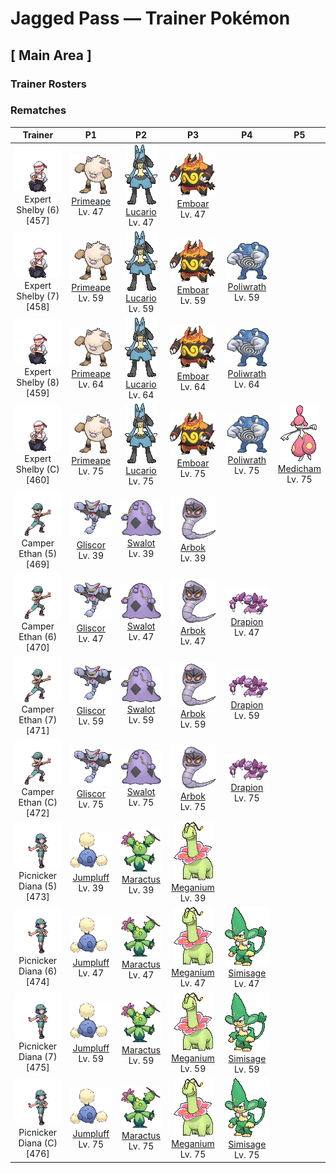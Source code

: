 # Jagged Pass — Trainer Pokémon

## [ Main Area ]

### Trainer Rosters

### Rematches

| Trainer | P1 | P2 | P3 | P4 | P5 |
|:-------:|:--:|:--:|:--:|:--:|:--:|
| ![Expert Shelby (6)](../../assets/trainers/expert.png "Expert Shelby (6)")<br>Expert Shelby (6) [457] | <div class="sprite-cell">![Primeape](../../assets/sprites/primeape/front.gif "Primeape: When Primeape becomes furious, its blood circulation is boosted. In turn, its muscles are made even stronger. However, it also becomes much less intelligent at the same time.")<br>[Primeape](../../pokemon/primeape.md)<br>Lv. 47</div> | <div class="sprite-cell">![Lucario](../../assets/sprites/lucario/front.gif "Lucario: By reading the auras of all things, it can tell how others are feeling from over half a mile away.")<br>[Lucario](../../pokemon/lucario.md)<br>Lv. 47</div> | <div class="sprite-cell">![Emboar](../../assets/sprites/emboar/front.gif "Emboar: It has mastered fast and powerful fighting moves. It grows a beard of fire.")<br>[Emboar](../../pokemon/emboar.md)<br>Lv. 47</div> |
| ![Expert Shelby (7)](../../assets/trainers/expert.png "Expert Shelby (7)")<br>Expert Shelby (7) [458] | <div class="sprite-cell">![Primeape](../../assets/sprites/primeape/front.gif "Primeape: When Primeape becomes furious, its blood circulation is boosted. In turn, its muscles are made even stronger. However, it also becomes much less intelligent at the same time.")<br>[Primeape](../../pokemon/primeape.md)<br>Lv. 59</div> | <div class="sprite-cell">![Lucario](../../assets/sprites/lucario/front.gif "Lucario: By reading the auras of all things, it can tell how others are feeling from over half a mile away.")<br>[Lucario](../../pokemon/lucario.md)<br>Lv. 59</div> | <div class="sprite-cell">![Emboar](../../assets/sprites/emboar/front.gif "Emboar: It has mastered fast and powerful fighting moves. It grows a beard of fire.")<br>[Emboar](../../pokemon/emboar.md)<br>Lv. 59</div> | <div class="sprite-cell">![Poliwrath](../../assets/sprites/poliwrath/front.gif "Poliwrath: Poliwrath’s highly developed, brawny muscles never grow fatigued, however much it exercises. It is so tirelessly strong, this Pokémon can swim back and forth across the ocean without effort.")<br>[Poliwrath](../../pokemon/poliwrath.md)<br>Lv. 59</div> |
| ![Expert Shelby (8)](../../assets/trainers/expert.png "Expert Shelby (8)")<br>Expert Shelby (8) [459] | <div class="sprite-cell">![Primeape](../../assets/sprites/primeape/front.gif "Primeape: When Primeape becomes furious, its blood circulation is boosted. In turn, its muscles are made even stronger. However, it also becomes much less intelligent at the same time.")<br>[Primeape](../../pokemon/primeape.md)<br>Lv. 64</div> | <div class="sprite-cell">![Lucario](../../assets/sprites/lucario/front.gif "Lucario: By reading the auras of all things, it can tell how others are feeling from over half a mile away.")<br>[Lucario](../../pokemon/lucario.md)<br>Lv. 64</div> | <div class="sprite-cell">![Emboar](../../assets/sprites/emboar/front.gif "Emboar: It has mastered fast and powerful fighting moves. It grows a beard of fire.")<br>[Emboar](../../pokemon/emboar.md)<br>Lv. 64</div> | <div class="sprite-cell">![Poliwrath](../../assets/sprites/poliwrath/front.gif "Poliwrath: Poliwrath’s highly developed, brawny muscles never grow fatigued, however much it exercises. It is so tirelessly strong, this Pokémon can swim back and forth across the ocean without effort.")<br>[Poliwrath](../../pokemon/poliwrath.md)<br>Lv. 64</div> |
| ![Expert Shelby (C)](../../assets/trainers/expert.png "Expert Shelby (C)")<br>Expert Shelby (C) [460] | <div class="sprite-cell">![Primeape](../../assets/sprites/primeape/front.gif "Primeape: When Primeape becomes furious, its blood circulation is boosted. In turn, its muscles are made even stronger. However, it also becomes much less intelligent at the same time.")<br>[Primeape](../../pokemon/primeape.md)<br>Lv. 75</div> | <div class="sprite-cell">![Lucario](../../assets/sprites/lucario/front.gif "Lucario: By reading the auras of all things, it can tell how others are feeling from over half a mile away.")<br>[Lucario](../../pokemon/lucario.md)<br>Lv. 75</div> | <div class="sprite-cell">![Emboar](../../assets/sprites/emboar/front.gif "Emboar: It has mastered fast and powerful fighting moves. It grows a beard of fire.")<br>[Emboar](../../pokemon/emboar.md)<br>Lv. 75</div> | <div class="sprite-cell">![Poliwrath](../../assets/sprites/poliwrath/front.gif "Poliwrath: Poliwrath’s highly developed, brawny muscles never grow fatigued, however much it exercises. It is so tirelessly strong, this Pokémon can swim back and forth across the ocean without effort.")<br>[Poliwrath](../../pokemon/poliwrath.md)<br>Lv. 75</div> | <div class="sprite-cell">![Medicham](../../assets/sprites/medicham/front.gif "Medicham: Through the power of meditation, Medicham developed its sixth sense. It gained the ability to use psychokinetic powers. This Pokémon is known to meditate for a whole month without eating.")<br>[Medicham](../../pokemon/medicham.md)<br>Lv. 75</div> |
| ![Camper Ethan (5)](../../assets/trainers/camper.png "Camper Ethan (5)")<br>Camper Ethan (5) [469] | <div class="sprite-cell">![Gliscor](../../assets/sprites/gliscor/front.gif "Gliscor: Its flight is soundless. It uses its lengthy tail to carry off its prey... Then its elongated fangs do the rest.")<br>[Gliscor](../../pokemon/gliscor.md)<br>Lv. 39</div> | <div class="sprite-cell">![Swalot](../../assets/sprites/swalot/front.gif "Swalot: Swalot has no teeth, so what it eats, it swallows whole, no matter what. Its cavernous mouth yawns widely. An automobile tire could easily fit inside this Pokémon’s mouth.")<br>[Swalot](../../pokemon/swalot.md)<br>Lv. 39</div> | <div class="sprite-cell">![Arbok](../../assets/sprites/arbok/front.gif "Arbok: This Pokémon is terrifically strong in order to constrict things with its body. It can even flatten steel oil drums. Once Arbok wraps its body around its foe, escaping its crunching embrace is impossible.")<br>[Arbok](../../pokemon/arbok.md)<br>Lv. 39</div> |
| ![Camper Ethan (6)](../../assets/trainers/camper.png "Camper Ethan (6)")<br>Camper Ethan (6) [470] | <div class="sprite-cell">![Gliscor](../../assets/sprites/gliscor/front.gif "Gliscor: Its flight is soundless. It uses its lengthy tail to carry off its prey... Then its elongated fangs do the rest.")<br>[Gliscor](../../pokemon/gliscor.md)<br>Lv. 47</div> | <div class="sprite-cell">![Swalot](../../assets/sprites/swalot/front.gif "Swalot: Swalot has no teeth, so what it eats, it swallows whole, no matter what. Its cavernous mouth yawns widely. An automobile tire could easily fit inside this Pokémon’s mouth.")<br>[Swalot](../../pokemon/swalot.md)<br>Lv. 47</div> | <div class="sprite-cell">![Arbok](../../assets/sprites/arbok/front.gif "Arbok: This Pokémon is terrifically strong in order to constrict things with its body. It can even flatten steel oil drums. Once Arbok wraps its body around its foe, escaping its crunching embrace is impossible.")<br>[Arbok](../../pokemon/arbok.md)<br>Lv. 47</div> | <div class="sprite-cell">![Drapion](../../assets/sprites/drapion/front.gif "Drapion: It has the power in its clawed arms to make scrap of a car. The tips of its claws release poison.")<br>[Drapion](../../pokemon/drapion.md)<br>Lv. 47</div> |
| ![Camper Ethan (7)](../../assets/trainers/camper.png "Camper Ethan (7)")<br>Camper Ethan (7) [471] | <div class="sprite-cell">![Gliscor](../../assets/sprites/gliscor/front.gif "Gliscor: Its flight is soundless. It uses its lengthy tail to carry off its prey... Then its elongated fangs do the rest.")<br>[Gliscor](../../pokemon/gliscor.md)<br>Lv. 59</div> | <div class="sprite-cell">![Swalot](../../assets/sprites/swalot/front.gif "Swalot: Swalot has no teeth, so what it eats, it swallows whole, no matter what. Its cavernous mouth yawns widely. An automobile tire could easily fit inside this Pokémon’s mouth.")<br>[Swalot](../../pokemon/swalot.md)<br>Lv. 59</div> | <div class="sprite-cell">![Arbok](../../assets/sprites/arbok/front.gif "Arbok: This Pokémon is terrifically strong in order to constrict things with its body. It can even flatten steel oil drums. Once Arbok wraps its body around its foe, escaping its crunching embrace is impossible.")<br>[Arbok](../../pokemon/arbok.md)<br>Lv. 59</div> | <div class="sprite-cell">![Drapion](../../assets/sprites/drapion/front.gif "Drapion: It has the power in its clawed arms to make scrap of a car. The tips of its claws release poison.")<br>[Drapion](../../pokemon/drapion.md)<br>Lv. 59</div> |
| ![Camper Ethan (C)](../../assets/trainers/camper.png "Camper Ethan (C)")<br>Camper Ethan (C) [472] | <div class="sprite-cell">![Gliscor](../../assets/sprites/gliscor/front.gif "Gliscor: Its flight is soundless. It uses its lengthy tail to carry off its prey... Then its elongated fangs do the rest.")<br>[Gliscor](../../pokemon/gliscor.md)<br>Lv. 75</div> | <div class="sprite-cell">![Swalot](../../assets/sprites/swalot/front.gif "Swalot: Swalot has no teeth, so what it eats, it swallows whole, no matter what. Its cavernous mouth yawns widely. An automobile tire could easily fit inside this Pokémon’s mouth.")<br>[Swalot](../../pokemon/swalot.md)<br>Lv. 75</div> | <div class="sprite-cell">![Arbok](../../assets/sprites/arbok/front.gif "Arbok: This Pokémon is terrifically strong in order to constrict things with its body. It can even flatten steel oil drums. Once Arbok wraps its body around its foe, escaping its crunching embrace is impossible.")<br>[Arbok](../../pokemon/arbok.md)<br>Lv. 75</div> | <div class="sprite-cell">![Drapion](../../assets/sprites/drapion/front.gif "Drapion: It has the power in its clawed arms to make scrap of a car. The tips of its claws release poison.")<br>[Drapion](../../pokemon/drapion.md)<br>Lv. 75</div> |
| ![Picnicker Diana (5)](../../assets/trainers/picnicker.png "Picnicker Diana (5)")<br>Picnicker Diana (5) [473] | <div class="sprite-cell">![Jumpluff](../../assets/sprites/jumpluff/front.gif "Jumpluff: Jumpluff rides warm southern winds to cross the sea and fly to foreign lands. The Pokémon descends to the ground when it encounters cold air while it is floating.")<br>[Jumpluff](../../pokemon/jumpluff.md)<br>Lv. 39</div> | <div class="sprite-cell">![Maractus](../../assets/sprites/maractus/front.gif "Maractus: Arid regions are their habitat. They move rhythmically, making a sound similar to maracas.")<br>[Maractus](../../pokemon/maractus.md)<br>Lv. 39</div> | <div class="sprite-cell">![Meganium](../../assets/sprites/meganium/front.gif "Meganium: The fragrance of Meganium’s flower soothes and calms emotions. In battle, this Pokémon gives off more of its becalming scent to blunt the foe’s fighting spirit.")<br>[Meganium](../../pokemon/meganium.md)<br>Lv. 39</div> |
| ![Picnicker Diana (6)](../../assets/trainers/picnicker.png "Picnicker Diana (6)")<br>Picnicker Diana (6) [474] | <div class="sprite-cell">![Jumpluff](../../assets/sprites/jumpluff/front.gif "Jumpluff: Jumpluff rides warm southern winds to cross the sea and fly to foreign lands. The Pokémon descends to the ground when it encounters cold air while it is floating.")<br>[Jumpluff](../../pokemon/jumpluff.md)<br>Lv. 47</div> | <div class="sprite-cell">![Maractus](../../assets/sprites/maractus/front.gif "Maractus: Arid regions are their habitat. They move rhythmically, making a sound similar to maracas.")<br>[Maractus](../../pokemon/maractus.md)<br>Lv. 47</div> | <div class="sprite-cell">![Meganium](../../assets/sprites/meganium/front.gif "Meganium: The fragrance of Meganium’s flower soothes and calms emotions. In battle, this Pokémon gives off more of its becalming scent to blunt the foe’s fighting spirit.")<br>[Meganium](../../pokemon/meganium.md)<br>Lv. 47</div> | <div class="sprite-cell">![Simisage](../../assets/sprites/simisage/front.gif "Simisage: Ill tempered, it fights by swinging its barbed tail around wildly. The leaf growing on its head is very bitter.")<br>[Simisage](../../pokemon/simisage.md)<br>Lv. 47</div> |
| ![Picnicker Diana (7)](../../assets/trainers/picnicker.png "Picnicker Diana (7)")<br>Picnicker Diana (7) [475] | <div class="sprite-cell">![Jumpluff](../../assets/sprites/jumpluff/front.gif "Jumpluff: Jumpluff rides warm southern winds to cross the sea and fly to foreign lands. The Pokémon descends to the ground when it encounters cold air while it is floating.")<br>[Jumpluff](../../pokemon/jumpluff.md)<br>Lv. 59</div> | <div class="sprite-cell">![Maractus](../../assets/sprites/maractus/front.gif "Maractus: Arid regions are their habitat. They move rhythmically, making a sound similar to maracas.")<br>[Maractus](../../pokemon/maractus.md)<br>Lv. 59</div> | <div class="sprite-cell">![Meganium](../../assets/sprites/meganium/front.gif "Meganium: The fragrance of Meganium’s flower soothes and calms emotions. In battle, this Pokémon gives off more of its becalming scent to blunt the foe’s fighting spirit.")<br>[Meganium](../../pokemon/meganium.md)<br>Lv. 59</div> | <div class="sprite-cell">![Simisage](../../assets/sprites/simisage/front.gif "Simisage: Ill tempered, it fights by swinging its barbed tail around wildly. The leaf growing on its head is very bitter.")<br>[Simisage](../../pokemon/simisage.md)<br>Lv. 59</div> |
| ![Picnicker Diana (C)](../../assets/trainers/picnicker.png "Picnicker Diana (C)")<br>Picnicker Diana (C) [476] | <div class="sprite-cell">![Jumpluff](../../assets/sprites/jumpluff/front.gif "Jumpluff: Jumpluff rides warm southern winds to cross the sea and fly to foreign lands. The Pokémon descends to the ground when it encounters cold air while it is floating.")<br>[Jumpluff](../../pokemon/jumpluff.md)<br>Lv. 75</div> | <div class="sprite-cell">![Maractus](../../assets/sprites/maractus/front.gif "Maractus: Arid regions are their habitat. They move rhythmically, making a sound similar to maracas.")<br>[Maractus](../../pokemon/maractus.md)<br>Lv. 75</div> | <div class="sprite-cell">![Meganium](../../assets/sprites/meganium/front.gif "Meganium: The fragrance of Meganium’s flower soothes and calms emotions. In battle, this Pokémon gives off more of its becalming scent to blunt the foe’s fighting spirit.")<br>[Meganium](../../pokemon/meganium.md)<br>Lv. 75</div> | <div class="sprite-cell">![Simisage](../../assets/sprites/simisage/front.gif "Simisage: Ill tempered, it fights by swinging its barbed tail around wildly. The leaf growing on its head is very bitter.")<br>[Simisage](../../pokemon/simisage.md)<br>Lv. 75</div> |

